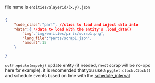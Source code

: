 file name is `entities/$layerid/(x,y).json`

```json

{
    "code_class":"part", //class to load and inject data into
    "data":{ //data to load with the entity's .load_data()
        "img":"img/entities/parts/scrap1.png", 
        "lang_file":"parts/scrap1.json",
        "amount":15
    }

}

```


`self.update(mapobj)` update entity (if needed, most scrap will be no-ops here for example). it is recomended that you use a `pyglet.clock.Clock()` and schedule events based on time with the [schedule_interval](http://www.pyglet.org/doc/api/pyglet.clock-module.html#schedule_interval)